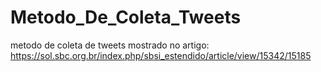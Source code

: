 # Metodo_De_Coleta_Tweets
metodo de coleta de tweets mostrado no artigo: https://sol.sbc.org.br/index.php/sbsi_estendido/article/view/15342/15185
